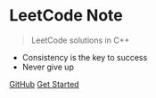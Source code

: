 # LeetCode Note

> LeetCode solutions in C++

- Consistency is the key to success
- Never give up

[GitHub](https://github.com/Tianyijian/LeetCodeNote)
[Get Started](#LeetCodeNote)

